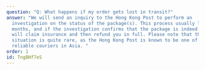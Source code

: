 ```yaml
---
question: "Q: What happens if my order gets lost in transit?"
answer: "We will send an inquiry to the Hong Kong Post to perform an
  investigation on the status of the package(s). This process usually lasts 1-2
  months, and if the investigation confirms that the package is indeed lost, we
  will claim insurance and then refund you in full. Please note that this
  situation is quite rare, as the Hong Kong Post is known to be one of the most
  reliable couriers in Asia. "
order: 1
id: TngBHf7eS
---
```

